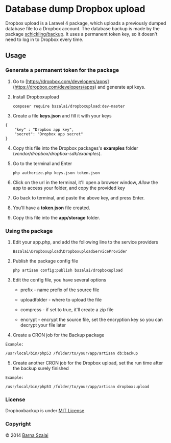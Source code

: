 # Database dump Dropbox upload

Dropbox upload is a Laravel 4 package, which uploads a previously dumped database file to a Dropbox account. The database backup is made by the package [schickling/backup](https://github.com/schickling/laravel-backup). It uses a permanent token key, so it doesn't need to log in to Dropbox every time.

## Usage

### Generate a permanent token for the package

1. Go to [https://dropbox.com/developers/apps](https://dropbox.com/developers/apps) and generate api keys.

2. Install Dropboxupload

    `composer require bszalai/dropboxupload:dev-master`

3. Create a file __keys.json__ and fill it with your keys

```
{  
   	"key" : "Dropbox app key",  
   	"secret": "Dropbox app secret"  
}    
```

4. Copy this file into the Dropbox packages's __examples__ folder (_vendor/dropbox/dropbox-sdk/examples_).

5. Go to the terminal and Enter

    `php authorize.php keys.json token.json`

6. Click on the url in the terminal, it'll open a browser window, _Allow_ the app to access your folder, and copy the provided key

7. Go back to terminal, and paste the above key, and press Enter.

8. You'll have a __token.json__ file created.

9. Copy this file into the __app/storage__ folder.

### Using the package

1. Edit your app.php, and add the following line to the service providers

    `Bszalai\Dropboxupload\DropboxuploadServiceProvider`

2. Publish the package config file

    `php artisan config:publish bszalai/dropboxupload`

3. Edit the config file, you have several options

    * prefix - name prefix of the source file

    * uploadfolder - where to upload the file

    * compress - if set to true, it'll create a zip file

    * encrypt - encrypt the source file, set the encryption key so you can decrypt your file later

4. Create a CRON job for the Backup package

```
Example:

/usr/local/bin/php53 /folder/to/your/app/artisan db:backup
```

5. Create another CRON job for the Dropbox upload, set the run time after the backup surely finished

```
Example:

/usr/local/bin/php53 /folder/to/your/app/artisan dropbox:upload
```

### License

Dropboxbackup is under [MIT License](http://opensource.org/licenses/MIT)

### Copyright

&copy; 2014 [Barna Szalai](mailto:szalai.b@gmail.com)